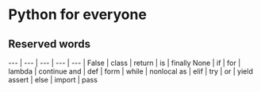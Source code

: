 # Python for everyone
## Reserved words
---  |   ---   |   ---    |    ---   |   ---    |
False |  class |  return | is  |    finally
None  |  if    |  for    | lambda | continue
and   |  def   |  form   | while  | nonlocal
as   |  elif   |  try   | or  | yield
assert   |  else   |  import   | pass
